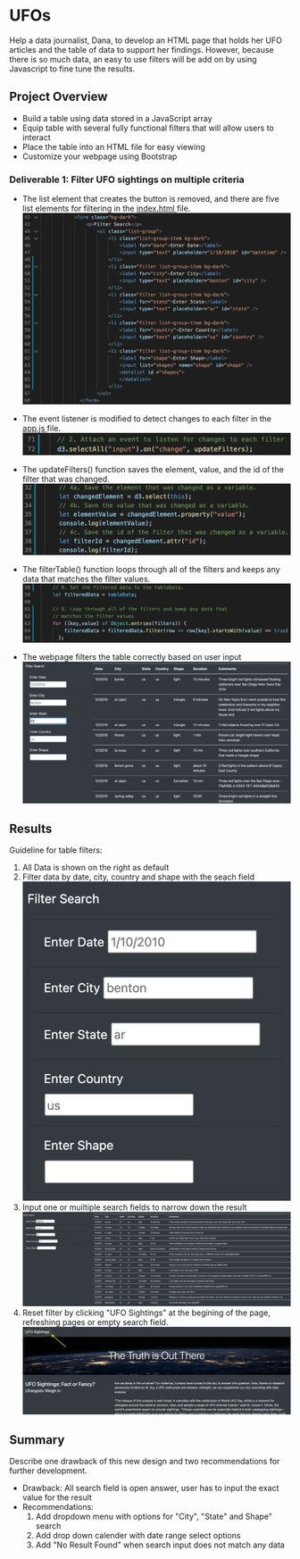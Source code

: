 # UFOs
Help a data journalist, Dana, to develop an HTML page that holds her UFO articles and the table of data to support her findings. However, because there is so much data, an easy to use filters will be add on by using Javascript to fine tune the results. 

## Project Overview
- Build a table using data stored in a JavaScript array
- Equip table with several fully functional filters that will allow users to interact 
- Place the table into an HTML file for easy viewing
- Customize your webpage using Bootstrap


### Deliverable 1: Filter UFO sightings on multiple criteria<br>
- The list element that creates the button is removed, and there are five list elements for filtering in the <a href = "https://github.com/angelnga/UFOs/blob/main/index.html"> index.html </a> file.
  ![element_filters](readmeimages/element_filters.png)<br>

- The event listener is modified to detect changes to each filter in the <a href = "https://github.com/angelnga/UFOs/blob/main/static/js/app.js"> app.js </a> file.
  ![eventlistener_filters](readmeimages/eventlistener_filters.png)<br>

- The updateFilters() function saves the element, value, and the id of the filter that was changed.
  ![updateFilters()](readmeimages/updateFilters.png)<br>

- The filterTable() function loops through all of the filters and keeps any data that matches the filter values. 
  ![filterTable()](readmeimages/filterTable.png)<br>

- The webpage filters the table correctly based on user input
  ![webpage_filters](readmeimages/webpage_filters.png)<br>


## Results
Guideline for table filters:
1. All Data is shown on the right as default
2. Filter data by date, city, country and shape with the seach field
![filter_options](readmeimages/filters_search.png)<br>
3. Input one or muiltiple search fields to narrow down the result
![multiple_search](readmeimages/multiple_search.png)<br>
4. Reset filter by clicking "UFO Sightings" at the begining of the page, refreshing pages or empty search field.
![reset_search](readmeimages/UFO_sightings.png)<br>



## Summary
Describe one drawback of this new design and two recommendations for further development.
- Drawback: All search field is open answer, user has to input the exact value for the result
- Recommendations: 
  1. Add dropdown menu with options for "City", "State" and Shape" search
  2. Add drop down calender with date range select options
  3. Add "No Result Found" when search input does not match any data 
